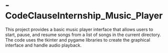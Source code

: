 # -CodeClauseInternship_Music_Player
This project provides a basic music player interface that allows users to start, pause, and resume songs from a list of songs in the current directory. The code uses the tkinter and pygame libraries to create the graphical interface and handle audio playback.
